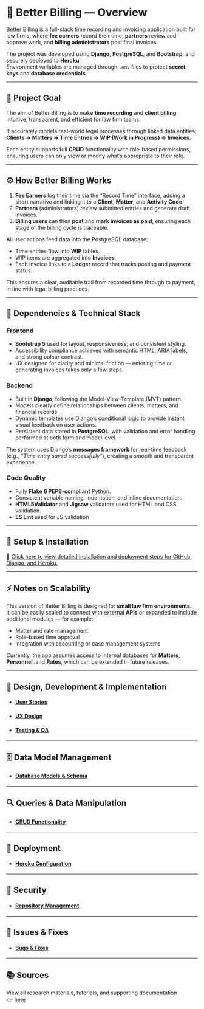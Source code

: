 # 🧾 Better Billing — Overview

Better Billing is a full-stack time recording and invoicing application built for law firms, where **fee earners** record their time, **partners** review and approve work, and **billing administrators** post final invoices.  

The project was developed using **Django**, **PostgreSQL**, and **Bootstrap**, and securely deployed to **Heroku**.  
Environment variables are managed through `.env` files to protect **secret keys** and **database credentials**.

---

## 🎯 Project Goal

The aim of Better Billing is to make **time recording** and **client billing** intuitive, transparent, and efficient for law firm teams.  

It accurately models real-world legal processes through linked data entities:  
**Clients → Matters → Time Entries → WIP (Work in Progress) → Invoices.**  

Each entity supports full **CRUD** functionality with role-based permissions, ensuring users can only view or modify what’s appropriate to their role.

---

## ⚙️ How Better Billing Works

1. **Fee Earners** log their time via the “Record Time” interface, adding a short narrative and linking it to a **Client**, **Matter**, and **Activity Code**.  
2. **Partners** (administrators) review submitted entries and generate draft invoices.  
3. **Billing users** can then **post** and **mark invoices as paid**, ensuring each stage of the billing cycle is traceable.  

All user actions feed data into the PostgreSQL database:
- Time entries flow into **WIP** tables.  
- WIP items are aggregated into **Invoices**.  
- Each invoice links to a **Ledger** record that tracks posting and payment status.  

This ensures a clear, auditable trail from recorded time through to payment, in line with legal billing practices.

---

## 🧩 Dependencies & Technical Stack

### **Frontend**
- **Bootstrap 5** used for layout, responsiveness, and consistent styling.  
- Accessibility compliance achieved with semantic HTML, ARIA labels, and strong colour contrast.  
- UX designed for clarity and minimal friction — entering time or generating invoices takes only a few steps.

### **Backend**
- Built in **Django**, following the Model-View-Template (MVT) pattern.  
- Models clearly define relationships between clients, matters, and financial records.  
- Dynamic templates use Django’s conditional logic to provide instant visual feedback on user actions.  
- Persistent data stored in **PostgreSQL**, with validation and error handling performed at both form and model level.  

The system uses Django’s **messages framework** for real-time feedback (e.g., _“Time entry saved successfully”_), creating a smooth and transparent experience.

### **Code Quality**
- Fully **Flake 8 PEP8-compliant** Python.  
- Consistent variable naming, indentation, and inline documentation.  
- **HTML5Validator** and **Jigsaw** validators used for HTML and CSS validation.
- **ES Lint** used for JS validation

---

## 🧰 Setup & Installation

📄 [Click here to view detailed installation and deployment steps for GitHub, Django, and Heroku.](/readme_docs/deploy_install.md)

---

## ⚡ Notes on Scalability

This version of Better Billing is designed for **small law firm environments**.  
It can be easily scaled to connect with external **APIs** or expanded to include additional modules — for example:
- Matter and rate management  
- Role-based time approval  
- Integration with accounting or case management systems  

Currently, the app assumes access to internal databases for **Matters**, **Personnel**, and **Rates**, which can be extended in future releases.

---

## 🧱 Design, Development & Implementation

- #### [User Stories](/readme_docs/user_story.md)  
- #### [UX Design](/readme_docs/ux.md)  
- #### [Testing & QA](/readme_docs/testing.md)

---

## 🗄️ Data Model Management
- #### [Database Models & Schema](/readme_docs/db_schema.md)

---

## 🔍 Queries & Data Manipulation
- #### [CRUD Functionality](/readme_docs/crud.md)

---

## 🚀 Deployment
- #### [Heroku Configuration](/readme_docs/heroku.md)

---

## 🔐 Security
- #### [Repository Management](/readme_docs/git.md)

---

## 🧯 Issues & Fixes
- #### [Bugs & Fixes](/readme_docs/bugs.md)

---

## 📚 Sources
View all research materials, tutorials, and supporting documentation  
👉 [here](/readme_docs/sources.md)
